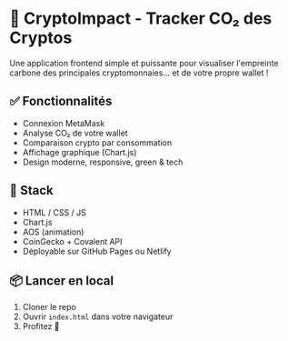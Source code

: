 # 🌿 CryptoImpact - Tracker CO₂ des Cryptos

Une application frontend simple et puissante pour visualiser l'empreinte carbone des principales cryptomonnaies... et de votre propre wallet !

## ✅ Fonctionnalités

- Connexion MetaMask
- Analyse CO₂ de votre wallet
- Comparaison crypto par consommation
- Affichage graphique (Chart.js)
- Design moderne, responsive, green & tech

## 🚀 Stack

- HTML / CSS / JS
- Chart.js
- AOS (animation)
- CoinGecko + Covalent API
- Déployable sur GitHub Pages ou Netlify

## 📦 Lancer en local

1. Cloner le repo
2. Ouvrir `index.html` dans votre navigateur
3. Profitez 🎉
